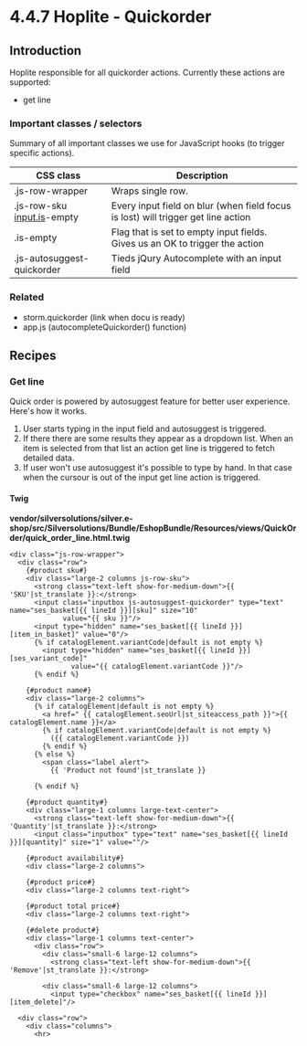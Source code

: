 #  4.4.7 Hoplite - Quickorder 

## Introduction

Hoplite responsible for all quickorder actions. Currently these actions are supported:

  - get line

### Important classes / selectors

Summary of all important classes we use for JavaScript hooks (to trigger specific actions).

| CSS class                                     | Description                                                                       |
| --------------------------------------------- | --------------------------------------------------------------------------------- |
| .js-row-wrapper                               | Wraps single row.                                                                 |
| .js-row-sku [input.is](http://input.is)-empty | Every input field on blur (when field focus is lost) will trigger get line action |
| .is-empty                                     | Flag that is set to empty input fields. Gives us an OK to trigger the action      |
| .js-autosuggest-quickorder                    | Tieds jQury Autocomplete with an input field                                      |

### Related

  - storm.quickorder (link when docu is ready)
  - app.js (autocompleteQuickorder() function)

## Recipes

### Get line

Quick order is powered by autosuggest feature for better user experience. Here's how it works.

1.  User starts typing in the input field and autosuggest is triggered.
2.  If there there are some results they appear as a dropdown list. When an item is selected from that list an action get line is triggered to fetch detailed data.
3.  If user won't use autosuggest it's possible to type by hand. In that case when the cursour is out of the input get line action is triggered.

#### Twig

**vendor/silversolutions/silver.e-shop/src/Silversolutions/Bundle/EshopBundle/Resources/views/QuickOrder/quick\_order\_line.html.twig**

``` 
<div class="js-row-wrapper">
  <div class="row">
    {#product sku#}
    <div class="large-2 columns js-row-sku">
      <strong class="text-left show-for-medium-down">{{ 'SKU'|st_translate }}:</strong>
      <input class="inputbox js-autosuggest-quickorder" type="text" name="ses_basket[{{ lineId }}][sku]" size="10"
             value="{{ sku }}"/>
      <input type="hidden" name="ses_basket[{{ lineId }}][item_in_basket]" value="0"/>
      {% if catalogElement.variantCode|default is not empty %}
        <input type="hidden" name="ses_basket[{{ lineId }}][ses_variant_code]"
               value="{{ catalogElement.variantCode }}"/>
      {% endif %}
    
    {#product name#}
    <div class="large-2 columns">
      {% if catalogElement|default is not empty %}
        <a href=" {{ catalogElement.seoUrl|st_siteaccess_path }}">{{ catalogElement.name }}</a>
        {% if catalogElement.variantCode|default is not empty %}
          ({{ catalogElement.variantCode }})
        {% endif %}
      {% else %}
        <span class="label alert">
          {{ 'Product not found'|st_translate }}
        
      {% endif %}
    
    {#product quantity#}
    <div class="large-1 columns large-text-center">
      <strong class="text-left show-for-medium-down">{{ 'Quantity'|st_translate }}:</strong>
      <input class="inputbox" type="text" name="ses_basket[{{ lineId }}][quantity]" size="1" value=""/>
    
    {#product availability#}
    <div class="large-2 columns">
    
    {#product price#}
    <div class="large-2 columns text-right">
    
    {#product total price#}
    <div class="large-2 columns text-right">
    
    {#delete product#}
    <div class="large-1 columns text-center">
      <div class="row">
        <div class="small-6 large-12 columns">
          <strong class="text-left show-for-medium-down">{{ 'Remove'|st_translate }}:</strong>
        
        <div class="small-6 large-12 columns">
          <input type="checkbox" name="ses_basket[{{ lineId }}][item_delete]"/>

  <div class="row">
    <div class="columns">
      <hr>

```

